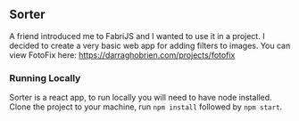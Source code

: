 ## Sorter

A friend introduced me to FabriJS and I wanted to use it in a project. I decided to create a very basic web app for adding filters to images. You can view FotoFix here: https://darraghobrien.com/projects/fotofix

### Running Locally

Sorter is a react app, to run locally you will need to have node installed. Clone the project to your machine, run `npm install` followed by `npm start`.
